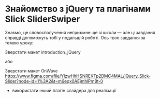 # Знайомство з jQuery та плагінами Slick SliderSwiper

Знаємо, це словосполучення неприємне ще зі школи — але ці завдання справді допоможуть тобі у подальшій роботі. Ось твоє завдання за темою уроку:

Зверстати макет introduction_jQuery

або

Зверстати макет OnWave https://www.figma.com/file/YlzwHhHSNREKTp2DMC4MAL/jQuery_Slick-Slider?node-id=1%3A2&t=m6eqx0AEjmhlPm8t-0

- використати інший плагін слайдера для реалізації
